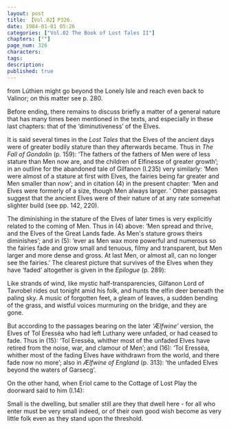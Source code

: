 ```yaml
---
layout: post
title: 【Vol.02】P326.
date: 1984-01-01 05:26
categories: ["Vol.02 The Book of Lost Tales II"]
chapters: [""]
page_num: 326
characters: 
tags: 
description: 
published: true
---
```


<p style="text-indent: 0;">
from Lúthien might go beyond the Lonely Isle and reach even back to<BR>Valinor; on this matter see p. 280.
</p>

Before ending, there remains to discuss briefly a matter of a general nature that has many times been mentioned in the texts, and especially in these last chapters: that of the ‘diminutiveness’ of the Elves.

It is said several times in the <I>Lost Tales</I> that the Elves of the ancient days were of greater bodily stature than they afterwards became. Thus in <I>The Fall of Gondolin</I> (p. 159): ‘The fathers of the fathers of Men were of less stature than Men now are, and the children of Elfinesse of greater growth’; in an outline for the abandoned tale of Gilfanon (I.235) very similarly: ‘Men were almost of a stature at first with Elves, the fairies being far greater and Men smaller than now’; and in citation (4) in the present chapter: ‘Men and Elves were formerly of a size, though Men always larger. ’ Other passages suggest that the ancient Elves were of their nature of at any rate somewhat slighter build (see pp. 142, 220).

The diminishing in the stature of the Elves of later times is very explicitly related to the coming of Men. Thus in (4) above: ‘Men spread and thrive, and the Elves of the Great Lands fade. As Men's stature grows theirs diminishes’; and in (5): ‘ever as Men wax more powerful and numerous so the fairies fade and grow small and tenuous, filmy and transparent, but Men larger and more dense and gross. At last Men, or almost all, can no longer see the fairies.’ The clearest picture that survives of the Elves when they have ‘faded’ altogether is given in the <I>Epilogue</I> (p. 289):

Like strands of wind, like mystic half-transparencies, Gilfanon Lord of Tavrobel rides out tonight amid his folk, and hunts the elfin deer beneath the paling sky. A music of forgotten feet, a gleam of leaves, a sudden bending of the grass, and wistful voices murmuring on the bridge, and they are gone.

But according to the passages bearing on the later <I>‘Ælfwine’</I> version, the Elves of Tol Eressëa who had left Luthany were unfaded, or had ceased to fade. Thus in (15): ‘Tol Eressëa, whither most of the unfaded Elves have retired from the noise, war, and clamour of Men’; and (16): ‘Tol Eressëa, whither most of the fading Elves have withdrawn from the world, and there fade now no more’; also in <I>Ælfwine of England</I> (p. 313): ‘the unfaded Elves beyond the waters of Garsecg’.

On the other hand, when Eriol came to the Cottage of Lost Play the doorward said to him (I.14):

Small is the dwelling, but smaller still are they that dwell here - for all who enter must be very small indeed, or of their own good wish become as very little folk even as they stand upon the threshold.

